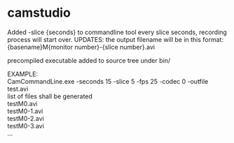 # camstudio

Added -slice {seconds} to commandline tool
every slice seconds, recording process will start over.
UPDATES: the output filename will be in this format:
{basename}M{monitor number}-{slice number}.avi

precompiled executable added to source tree under bin/

EXAMPLE: <br/>
CamCommandLine.exe -seconds 15 -slice 5 -fps 25 -codec 0 -outfile test.avi<br/>
list of files shall be generated<br/>
testM0.avi<br/>
testM0-1.avi<br/>
testM0-2.avi<br/>
testM0-3.avi<br/>
...
